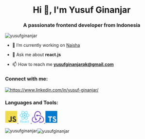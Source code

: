 <h1 align="center">Hi 👋, I'm Yusuf Ginanjar</h1>
<h3 align="center">A passionate frontend developer from Indonesia</h3>

<p align="left"> <img src="https://komarev.com/ghpvc/?username=yusufginanjar&label=Profile%20views&color=0e75b6&style=flat" alt="yusufginanjar" /> </p>

- 🔭 I’m currently working on [Naisha](https://naisha.id/)

- 💬 Ask me about **react.js**

- 📫 How to reach me **yusufginanjarpk@gmail.com**

<h3 align="left">Connect with me:</h3>
<p align="left">
<a href="https://linkedin.com/in/https://www.linkedin.com/in/yusuf-ginanjar/" target="blank"><img align="center" src="https://raw.githubusercontent.com/rahuldkjain/github-profile-readme-generator/master/src/images/icons/Social/linked-in-alt.svg" alt="https://www.linkedin.com/in/yusuf-ginanjar/" height="30" width="40" /></a>
</p>

<h3 align="left">Languages and Tools:</h3>
<p align="left"> <a href="https://developer.mozilla.org/en-US/docs/Web/JavaScript" target="_blank" rel="noreferrer"> <img src="https://raw.githubusercontent.com/devicons/devicon/master/icons/javascript/javascript-original.svg" alt="javascript" width="40" height="40"/> </a> <a href="https://reactjs.org/" target="_blank" rel="noreferrer"> <img src="https://raw.githubusercontent.com/devicons/devicon/master/icons/react/react-original-wordmark.svg" alt="react" width="40" height="40"/> </a> <a href="https://redux.js.org" target="_blank" rel="noreferrer"> <img src="https://raw.githubusercontent.com/devicons/devicon/master/icons/redux/redux-original.svg" alt="redux" width="40" height="40"/> </a> <a href="https://www.typescriptlang.org/" target="_blank" rel="noreferrer"> <img src="https://raw.githubusercontent.com/devicons/devicon/master/icons/typescript/typescript-original.svg" alt="typescript" width="40" height="40"/> </a> </p>

<p><img align="left" src="https://github-readme-stats.vercel.app/api/top-langs?username=yusufginanjar&show_icons=true&locale=en&layout=compact" alt="yusufginanjar" /></p>

<p><img align="center" src="https://github-readme-streak-stats.herokuapp.com/?user=yusufginanjar&" alt="yusufginanjar" /></p>
